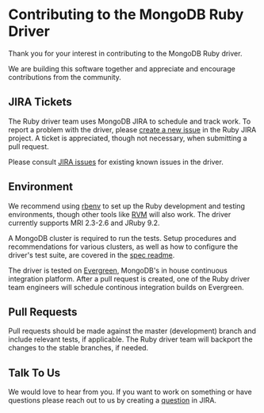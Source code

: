 # Contributing to the MongoDB Ruby Driver

Thank you for your interest in contributing to the MongoDB Ruby driver.

We are building this software together and appreciate and encourage
contributions from the community.

JIRA Tickets
------------

The Ruby driver team uses MongoDB JIRA to schedule and track work.
To report a problem with the driver, please [create a new
issue](https://jira.mongodb.org/secure/CreateIssue!default.jspa) in the Ruby
JIRA project. A ticket is appreciated, though not necessary, when submitting
a pull request.

Please consult [JIRA issues](https://jira.mongodb.org/browse/RUBY)
for existing known issues in the driver.

Environment
-----------

We recommend using [rbenv](https://github.com/sstephenson/rbenv) to set up
the Ruby development and testing environments, though other tools like
[RVM](https://rvm.io/) will also work. The driver currently supports
MRI 2.3-2.6 and JRuby 9.2.

A MongoDB cluster is required to run the tests. Setup procedures and
recommendations for various clusters, as well as how to configure the
driver's test suite, are covered in the [spec
readme](https://github.com/mongodb/mongo-ruby-driver/blob/master/spec/README.md).

The driver is tested on [Evergreen](https://github.com/evergreen-ci/evergreen),
MongoDB's in house continuous integration platform. After a pull request
is created, one of the Ruby driver team engineers will schedule continous
integration builds on Evergreen.

Pull Requests
-------------

Pull requests should be made against the master (development) branch and
include relevant tests, if applicable. The Ruby driver team will backport
the changes to the stable branches, if needed.

Talk To Us
----------

We would love to hear from you. If you want to work on something or have
questions please reach out to us by creating a [question](https://jira.mongodb.org/secure/CreateIssue.jspa?pid=10005&issuetype=6)
in JIRA.
